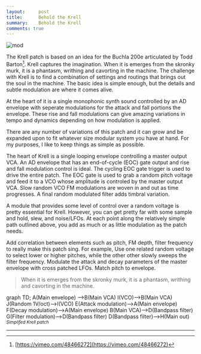 ```yaml
---
layout:     post
title:      Behold the Krell
summary:    Behold the Krell
comments: true
---
```

<img src="{{ site.baseurl }}/images/mod5.jpg" alt="mod" class="avatar" />

The Krell patch is based on an idea for the Buchla 200e articulated by Todd Barton[^1]. Krell captures the imagination. When it is emerges from the skronky murk, it is a phantasm, writhing and cavorting in the machine.  The challenge with Krell is to find a combination of settings and routings that brings out the soul in the machine. The basic idea is simple enough, but the details and subtle modulation are where it comes alive. 

At the heart of it is a single monophonic synth sound controlled by an AD envelope with seperate modulations for the attack and fall portions the envelope. These rise and fall modulations can give amazing variations in tempo and dynamics depending on how modulation is applied.

There are any number of variations of this patch and it can grow and be expanded upon to fit whatever size modular system you have at hand. For my purposes, I like to keep things as simple as possible.

The heart of Krell is a single looping envelope controlling a master output VCA. An AD envelope that has an end-of-cycle (EOC) gate output and rise and fall modulation control is ideal. The cycling EOC gate trigger is used to drive the entire patch. The EOC gate is used to grab a random pitch voltage and feed it to a VCO whose amplitude is controled by the master output VCA. Slow random VCO FM modulations are woven in and out as time progresses. A final random modulated filter adds timbral variation. 

A module that provides some level of control over a random voltage is pretty essential for Krell. However, you can get pretty far with some sample and hold, slew, and noise/LFOs. At each point along the relatively simple path outlined above, you add as much or as little modulation as the patch needs.

Add correlation between elements such as pitch, FM depth, filter frequency to really make this patch sing. For example, Use one related random voltage to select lower or higher pitches, while the other other slowly sweeps the filter frequency. Modulate the attack and decay parameters of the master envelope with cross patched  LFOs. Match pitch to envelope.

>When it is emerges from the skronky murk, it is a phantasm, writhing and cavorting in the machine.

[//]: <> (https://knsv.github.io/mermaid/#styling-and-classes)
<div class="mermaid">
graph TD;
A(Main envelope) -->B(Main VCA)
I(VCO)-->B(Main VCA)
J(Random 1V/oct)-->I(VCO)
E(Attack modulation)-->A(Main envelope)
F(Decay modulation)-->A(Main envelope)
B(Main VCA)-->D(Bandpass filter)
G(Filter modulation)-->D(Bandpass filter)
D(Bandpass filter)-->H(Main out)
</div>
<sup><i>Simplifed Krell patch</i></sup>


---
[^1]: [https://vimeo.com/48466272](https://vimeo.com/48466272)